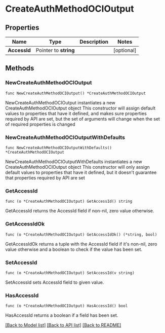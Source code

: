 # CreateAuthMethodOCIOutput

## Properties

Name | Type | Description | Notes
------------ | ------------- | ------------- | -------------
**AccessId** | Pointer to **string** |  | [optional] 

## Methods

### NewCreateAuthMethodOCIOutput

`func NewCreateAuthMethodOCIOutput() *CreateAuthMethodOCIOutput`

NewCreateAuthMethodOCIOutput instantiates a new CreateAuthMethodOCIOutput object
This constructor will assign default values to properties that have it defined,
and makes sure properties required by API are set, but the set of arguments
will change when the set of required properties is changed

### NewCreateAuthMethodOCIOutputWithDefaults

`func NewCreateAuthMethodOCIOutputWithDefaults() *CreateAuthMethodOCIOutput`

NewCreateAuthMethodOCIOutputWithDefaults instantiates a new CreateAuthMethodOCIOutput object
This constructor will only assign default values to properties that have it defined,
but it doesn't guarantee that properties required by API are set

### GetAccessId

`func (o *CreateAuthMethodOCIOutput) GetAccessId() string`

GetAccessId returns the AccessId field if non-nil, zero value otherwise.

### GetAccessIdOk

`func (o *CreateAuthMethodOCIOutput) GetAccessIdOk() (*string, bool)`

GetAccessIdOk returns a tuple with the AccessId field if it's non-nil, zero value otherwise
and a boolean to check if the value has been set.

### SetAccessId

`func (o *CreateAuthMethodOCIOutput) SetAccessId(v string)`

SetAccessId sets AccessId field to given value.

### HasAccessId

`func (o *CreateAuthMethodOCIOutput) HasAccessId() bool`

HasAccessId returns a boolean if a field has been set.


[[Back to Model list]](../README.md#documentation-for-models) [[Back to API list]](../README.md#documentation-for-api-endpoints) [[Back to README]](../README.md)


